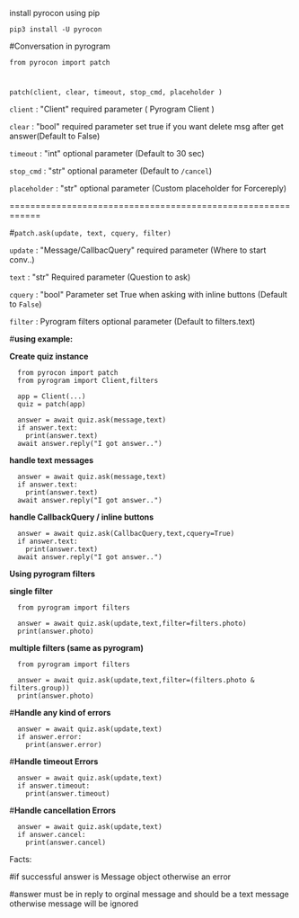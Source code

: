 install pyrocon using pip

```pip3 install -U pyrocon```

#Conversation in pyrogram 



```from pyrocon import patch```

#
 
``` patch(client, clear, timeout, stop_cmd, placeholder ) ```

```client``` : "Client" required parameter ( Pyrogram Client )


```clear``` : "bool" required parameter set true if you want delete msg after get answer(Default to False)


```timeout``` : "int" optional parameter (Default to 30 sec)


```stop_cmd``` : "str" optional parameter (Default to ```/cancel```)


```placeholder``` : "str" optional parameter (Custom placeholder for Forcereply)



============================================================





#``` patch.ask(update, text, cquery, filter) ```

```update``` : "Message/CallbacQuery" required parameter (Where to start conv..)


```text``` : "str" Required parameter (Question to ask)


```cquery``` : "bool" Parameter set True when asking with inline buttons (Default to ```False```)


```filter``` : Pyrogram filters optional parameter (Default to filters.text)





#**using example:**



**Create quiz instance**
```
  from pyrocon import patch
  from pyrogram import Client,filters
  
  app = Client(...)
  quiz = patch(app)
  
  answer = await quiz.ask(message,text)
  if answer.text:
    print(answer.text)
  await answer.reply("I got answer..")
```




**handle text messages**

```
  answer = await quiz.ask(message,text)
  if answer.text:
    print(answer.text)
  await answer.reply("I got answer..")
  ```




**handle CallbackQuery / inline buttons**

```
  answer = await quiz.ask(CallbacQuery,text,cquery=True)
  if answer.text:
    print(answer.text)
  await answer.reply("I got answer..")
  ```




**Using pyrogram filters**

 __single filter__ 

```
  from pyrogram import filters

  answer = await quiz.ask(update,text,filter=filters.photo)
  print(answer.photo)

  ```
 
__multiple filters (same as pyrogram)__

```
  from pyrogram import filters

  answer = await quiz.ask(update,text,filter=(filters.photo & filters.group))
  print(answer.photo)

  ```




#**Handle any kind of errors**

```
  answer = await quiz.ask(update,text)
  if answer.error:
    print(answer.error)
  ```


#**Handle timeout Errors**

```
  answer = await quiz.ask(update,text)
  if answer.timeout:
    print(answer.timeout)
  ```


#**Handle cancellation Errors**

```
  answer = await quiz.ask(update,text)
  if answer.cancel:
    print(answer.cancel)
  ```





Facts:

#if successful answer is Message object otherwise an error

#answer must be in reply to orginal message and should be a text message otherwise message will be ignored 


